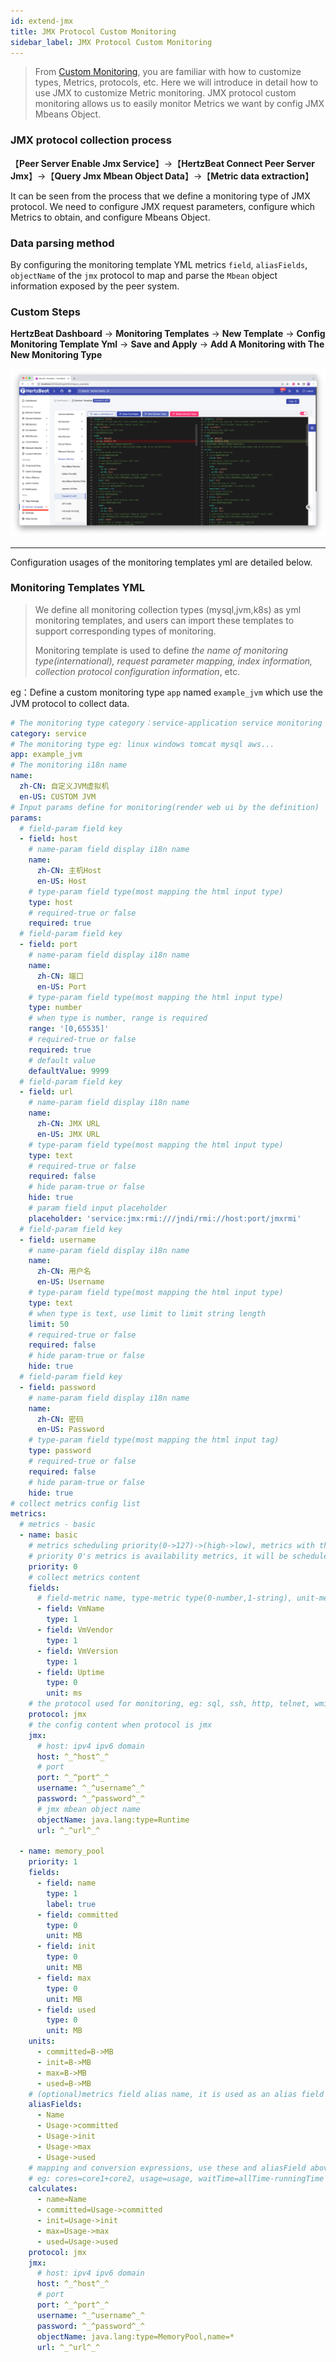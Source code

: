 ```yaml
---
id: extend-jmx
title: JMX Protocol Custom Monitoring
sidebar_label: JMX Protocol Custom Monitoring
---
```


> From [Custom Monitoring](extend-point), you are familiar with how to customize types, Metrics, protocols, etc. Here we will introduce in detail how to use JMX to customize Metric monitoring.
> JMX protocol custom monitoring allows us to easily monitor Metrics we want by config JMX Mbeans Object.

### JMX protocol collection process

【**Peer Server Enable Jmx Service**】->【**HertzBeat Connect Peer Server Jmx**】->【**Query Jmx Mbean Object Data**】->【**Metric data extraction**】

It can be seen from the process that we define a monitoring type of JMX protocol. We need to configure JMX request parameters, configure which Metrics to obtain, and configure Mbeans Object.

### Data parsing method

By configuring the monitoring template YML metrics `field`, `aliasFields`, `objectName` of the `jmx` protocol to map and parse the `Mbean` object information exposed by the peer system.

### Custom Steps

**HertzBeat Dashboard** -> **Monitoring Templates** -> **New Template** -> **Config Monitoring Template Yml** -> **Save and Apply** -> **Add A Monitoring with The New Monitoring Type**

![HertzBeat](/img/docs/advanced/extend-point-1.png)

-------

Configuration usages of the monitoring templates yml are detailed below.

### Monitoring Templates YML

> We define all monitoring collection types (mysql,jvm,k8s) as yml monitoring templates, and users can import these templates to support corresponding types of monitoring.
>
> Monitoring template is used to define *the name of monitoring type(international), request parameter mapping, index information, collection protocol configuration information*, etc.

eg：Define a custom monitoring type `app` named `example_jvm` which use the JVM protocol to collect data.

```yaml
# The monitoring type category：service-application service monitoring db-database monitoring custom-custom monitoring os-operating system monitoring
category: service
# The monitoring type eg: linux windows tomcat mysql aws...
app: example_jvm
# The monitoring i18n name
name:
  zh-CN: 自定义JVM虚拟机
  en-US: CUSTOM JVM
# Input params define for monitoring(render web ui by the definition)
params:
  # field-param field key
  - field: host
    # name-param field display i18n name
    name:
      zh-CN: 主机Host
      en-US: Host
    # type-param field type(most mapping the html input type)
    type: host
    # required-true or false
    required: true
  # field-param field key
  - field: port
    # name-param field display i18n name
    name:
      zh-CN: 端口
      en-US: Port
    # type-param field type(most mapping the html input type)
    type: number
    # when type is number, range is required
    range: '[0,65535]'
    # required-true or false
    required: true
    # default value
    defaultValue: 9999
  # field-param field key
  - field: url
    # name-param field display i18n name
    name:
      zh-CN: JMX URL
      en-US: JMX URL
    # type-param field type(most mapping the html input type)
    type: text
    # required-true or false
    required: false
    # hide param-true or false
    hide: true
    # param field input placeholder
    placeholder: 'service:jmx:rmi:///jndi/rmi://host:port/jmxrmi'
  # field-param field key
  - field: username
    # name-param field display i18n name
    name:
      zh-CN: 用户名
      en-US: Username
    # type-param field type(most mapping the html input type)
    type: text
    # when type is text, use limit to limit string length
    limit: 50
    # required-true or false
    required: false
    # hide param-true or false
    hide: true
  # field-param field key
  - field: password
    # name-param field display i18n name
    name:
      zh-CN: 密码
      en-US: Password
    # type-param field type(most mapping the html input tag)
    type: password
    # required-true or false
    required: false
    # hide param-true or false
    hide: true
# collect metrics config list
metrics:
  # metrics - basic
  - name: basic
    # metrics scheduling priority(0->127)->(high->low), metrics with the same priority will be scheduled in parallel
    # priority 0's metrics is availability metrics, it will be scheduled first, only availability metrics collect success will the scheduling continue
    priority: 0
    # collect metrics content
    fields:
      # field-metric name, type-metric type(0-number,1-string), unit-metric unit('%','ms','MB'), label-if is metrics label
      - field: VmName
        type: 1
      - field: VmVendor
        type: 1
      - field: VmVersion
        type: 1
      - field: Uptime
        type: 0
        unit: ms
    # the protocol used for monitoring, eg: sql, ssh, http, telnet, wmi, snmp, sdk
    protocol: jmx
    # the config content when protocol is jmx
    jmx:
      # host: ipv4 ipv6 domain
      host: ^_^host^_^
      # port
      port: ^_^port^_^
      username: ^_^username^_^
      password: ^_^password^_^
      # jmx mbean object name
      objectName: java.lang:type=Runtime
      url: ^_^url^_^

  - name: memory_pool
    priority: 1
    fields:
      - field: name
        type: 1
        label: true
      - field: committed
        type: 0
        unit: MB
      - field: init
        type: 0
        unit: MB
      - field: max
        type: 0
        unit: MB
      - field: used
        type: 0
        unit: MB
    units:
      - committed=B->MB
      - init=B->MB
      - max=B->MB
      - used=B->MB
    # (optional)metrics field alias name, it is used as an alias field to map and convert the collected data and metrics field
    aliasFields:
      - Name
      - Usage->committed
      - Usage->init
      - Usage->max
      - Usage->used
    # mapping and conversion expressions, use these and aliasField above to calculate metrics value
    # eg: cores=core1+core2, usage=usage, waitTime=allTime-runningTime
    calculates:
      - name=Name
      - committed=Usage->committed
      - init=Usage->init
      - max=Usage->max
      - used=Usage->used
    protocol: jmx
    jmx:
      # host: ipv4 ipv6 domain
      host: ^_^host^_^
      # port
      port: ^_^port^_^
      username: ^_^username^_^
      password: ^_^password^_^
      objectName: java.lang:type=MemoryPool,name=*
      url: ^_^url^_^
```
